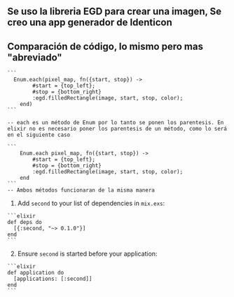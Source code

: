 

## Se uso la libreria EGD para crear una imagen, Se creo una app generador de Identicon

## Comparación de código, lo mismo pero mas "abreviado"
    ```
      Enum.each(pixel_map, fn({start, stop}) -> 
            #start = {top_left};
            #stop = {bottom_right}
            :egd.filledRectangle(image, start, stop, color);
        end)
    ```

    -- each es un método de Enum por lo tanto se ponen los parentesis. En elixir no es necesario poner los parentesis de un método, como lo será en el siguiente caso

    ```
        Enum.each pixel_map, fn({start, stop}) -> 
            #start = {top_left};
            #stop = {bottom_right}
            :egd.filledRectangle(image, start, stop, color);
        end
    ```
    -- Ambos métodos funcionaran de la misma manera


  1. Add `second` to your list of dependencies in `mix.exs`:

    ```elixir
    def deps do
      [{:second, "~> 0.1.0"}]
    end
    ```

  2. Ensure `second` is started before your application:

    ```elixir
    def application do
      [applications: [:second]]
    end
    ```

